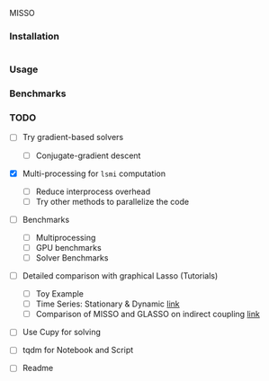 MISSO


### Installation
```

```

### Usage

### Benchmarks


### TODO
- [ ] Try gradient-based solvers 
    - [ ] Conjugate-gradient descent
- [x] Multi-processing for `lsmi` computation
    - [ ] Reduce interprocess overhead
    - [ ] Try other methods to parallelize the code
- [ ] Benchmarks
    - [ ] Multiprocessing
    - [ ] GPU benchmarks
    - [ ] Solver Benchmarks
- [ ] Detailed comparison with graphical Lasso (Tutorials)
    - [ ] Toy Example
    - [ ] Time Series: Stationary & Dynamic [link](https://watermark.silverchair.com/bhs352.pdf)
    - [ ] Comparison of MISSO and GLASSO on indirect coupling [link](https://watermark.silverchair.com/btr638.pdf)
- [ ] Use Cupy for solving 
- [ ] tqdm for Notebook and Script
- [ ] Readme

